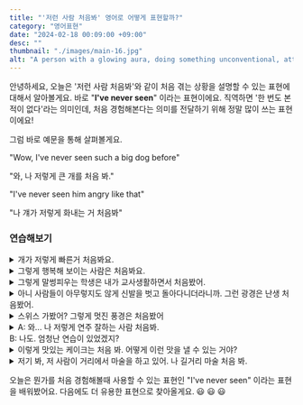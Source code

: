 ```yaml
---
title: "'저런 사람 처음봐' 영어로 어떻게 표현할까?"
category: "영어표현"
date: "2024-02-18 00:09:00 +09:00"
desc: ""
thumbnail: "./images/main-16.jpg"
alt: "A person with a glowing aura, doing something unconventional, attracting curious looks, in the crowd"
---
```


안녕하세요, 오늘은 '저런 사람 처음봐'와 같이 처음 겪는 상황을 설명할 수 있는 표현에 대해서 알아볼게요. 바로 "**I've never seen**" 이라는 표현이에요. 직역하면 '한 번도 본적이 없다'라는 의미인데, 처음 경험해본다는 의미를 전달하기 위해 정말 많이 쓰는 표현이에요!

그럼 바로 예문을 통해 살펴볼게요.

"Wow, I've never seen such a big dog before"

"와, 나 저렇게 큰 개를 처음 봐."

"I've never seen him angry like that"

"나 걔가 저렇게 화내는 거 처음봐"

### 연습해보기

<details>
  <summary>개가 저렇게 빠른거 처음봐요.</summary>
  <span>I've never seen a dog run so fast</span>
</details>

<details>
  <summary>그렇게 행복해 보이는 사람은 처음봐요.</summary>
  <span>I've never seen someone look so happy</span>
</details>

<details>
  <summary>그렇게 말썽피우는 학생은 내가 교사생활하면서 처음봤어.</summary>
  <span>I've never seen a student cause so much trouble in all my years of teaching.</span>
</details>

<details>
 <summary>아니 사람들이 아무렇지도 않게 신발을 벗고 돌아다니더라니까. 그런 광경은 난생 처음봤어.</summary>
  <span>You wouldn't believe it, but people there just walking around barefoot like it's nothing. I've never seen anything like that before.</span>
</details>

<details>
  <summary>스위스 가봤어? 그렇게 멋진 풍경은 처음봤어</summary>
  <span>Have you ever visited Switzerland? I've never seen such stunning landscapes anywhere else.</span>
</details>

<details>
  <summary>A: 와... 나 저렇게 연주 잘하는 사람 처음봐.<br>B: 나도. 엄청난 연습이 있었겠지?</summary>
  <span>A: Wow, I've never seen someone play like that before.
<br>B:Me neither. There must have been an incredible amount of practice behind that performance.</span>
</details>

<details>
  <summary>이렇게 맛있는 케이크는 처음 봐. 어떻게 이런 맛을 낼 수 있는 거야?</summary>
  <span>I've never tasted a cake this delicious before. How do they even make it taste like this?</span>
</details>

<details>
  <summary>저기 봐, 저 사람이 거리에서 마술을 하고 있어. 나 길거리 마술 처음 봐.</summary>
  <span>Look over there, that person is performing magic on the street. I've never seen a street magic before.</span>
</details>

오늘은 뭔가를 처음 경험해볼때 사용할 수 있는 표현인 "I've never seen" 이라는 표현을 배워봤어요. 다음에도 더 유용한 표현으로 찾아올게요. 😃 😃 😃
